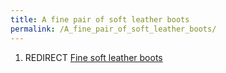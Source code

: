```yaml
---
title: A fine pair of soft leather boots
permalink: /A_fine_pair_of_soft_leather_boots/
---
```


1.  REDIRECT [Fine soft leather
    boots](Fine_soft_leather_boots "wikilink")